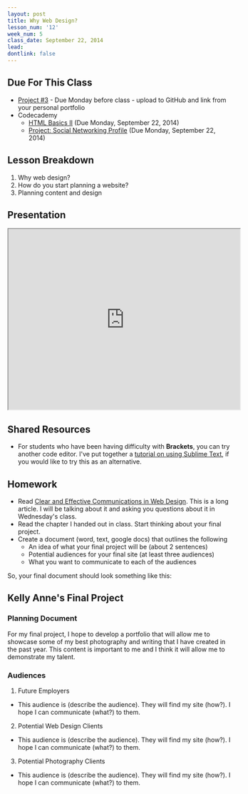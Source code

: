 ```yaml
---
layout: post
title: Why Web Design?
lesson_num: '12'
week_num: 5
class_date: September 22, 2014
lead: 
dontlink: false
---
```


## Due For This Class

- [Project #3](/projects/03-images.html) - Due Monday before class - upload to GitHub and link from your personal portfolio
- Codecademy
  *   [HTML Basics II](http://www.codecademy.com/courses/web-beginner-en-y2Yjd) (Due Monday, September 22, 2014)
  *   [Project: Social Networking Profile](http://www.codecademy.com/courses/web-beginner-en-9x6JW) (Due Monday, September 22, 2014)

## Lesson Breakdown

1. Why web design?
2. How do you start planning a website?
3. Planning content and design


## Presentation

<iframe src="https://docs.google.com/presentation/embed?id=1_ohkXZSwh5Z87E1cIscAeRTb6Nowsijj6bFkJ1R8Ij0&amp;start=false&amp;loop=false&amp; frameborder="0" width="520" height="405"></iframe>

## Shared Resources

- For students who have been having difficulty with **Brackets**, you can try another code editor.  I've put together a [tutorial on using Sublime Text](/sublimetext.html), if you would like to try this as an alternative.

## Homework

- Read [Clear and Effective Communications in Web Design](http://www.smashingmagazine.com/2009/02/03/clear-and-effective-communication-in-web-design/).  This is a long article.  I will be talking about it and asking you questions about it in Wednesday's class.
- Read the chapter I handed out in class.  Start thinking about your final project.
- Create a document (word, text, google docs) that outlines the following
  - An idea of what your final project will be (about 2 sentences)
  - Potential audiences for your final site (at least three audiences)
  - What you want to communicate to each of the audiences
  
So, your final document should look something like this:


## Kelly Anne's Final Project
### Planning Document

For my final project, I hope to develop a portfolio that will allow me to showcase some of my best photography and writing that I have created in the past year.  This content is important to me and I think it will allow me to demonstrate my talent.

### Audiences

1) Future Employers
  - This audience is (describe the audience).  They will find my site (how?).  I hope I can communicate (what?) to them.
2) Potential Web Design Clients
  - This audience is (describe the audience).  They will find my site (how?).  I hope I can communicate (what?) to them.
3) Potential Photography Clients
  - This audience is (describe the audience).  They will find my site (how?).  I hope I can communicate (what?) to them.
